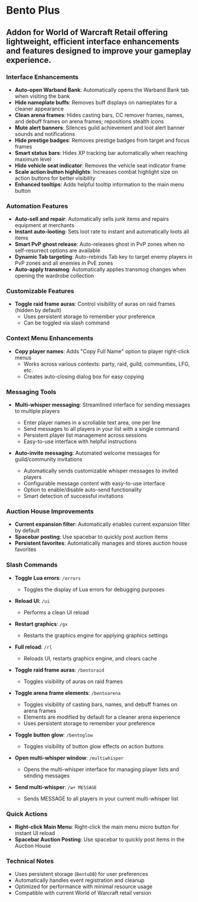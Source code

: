 # Bento Plus

## Addon for World of Warcraft Retail offering lightweight, efficient interface enhancements and features designed to improve your gameplay experience.

### Interface Enhancements

- **Auto-open Warband Bank**: Automatically opens the Warband Bank tab when visiting the bank
- **Hide nameplate buffs**: Removes buff displays on nameplates for a cleaner appearance
- **Clean arena frames**: Hides casting bars, CC remover frames, names, and debuff frames on arena frames; repositions stealth icons
- **Mute alert banners**: Silences guild achievement and loot alert banner sounds and notifications
- **Hide prestige badges**: Removes prestige badges from target and focus frames
- **Smart status bars**: Hides XP tracking bar automatically when reaching maximum level
- **Hide vehicle seat indicator**: Removes the vehicle seat indicator frame
- **Scale action button highlights**: Increases combat highlight size on action buttons for better visibility
- **Enhanced tooltips**: Adds helpful tooltip information to the main menu button

### Automation Features

- **Auto-sell and repair**: Automatically sells junk items and repairs equipment at merchants
- **Instant auto-looting**: Sets loot rate to instant and automatically loots all items
- **Smart PvP ghost release**: Auto-releases ghost in PvP zones when no self-resurrect options are available
- **Dynamic Tab targeting**: Auto-rebinds Tab key to target enemy players in PvP zones and all enemies in PvE zones
- **Auto-apply transmog**: Automatically applies transmog changes when opening the wardrobe collection

### Customizable Features

- **Toggle raid frame auras**: Control visibility of auras on raid frames (hidden by default)
  - Uses persistent storage to remember your preference
  - Can be toggled via slash command

### Context Menu Enhancements

- **Copy player names**: Adds "Copy Full Name" option to player right-click menus
  - Works across various contexts: party, raid, guild, communities, LFG, etc.
  - Creates auto-closing dialog box for easy copying

### Messaging Tools

- **Multi-whisper messaging**: Streamlined interface for sending messages to multiple players
  - Enter player names in a scrollable text area, one per line
  - Send messages to all players in your list with a single command
  - Persistent player list management across sessions
  - Easy-to-use interface with helpful instructions

- **Auto-invite messaging**: Automated welcome messages for guild/community invitations
  - Automatically sends customizable whisper messages to invited players
  - Configurable message content with easy-to-use interface
  - Option to enable/disable auto-send functionality
  - Smart detection of successful invitations

### Auction House Improvements

- **Current expansion filter**: Automatically enables current expansion filter by default
- **Spacebar posting**: Use spacebar to quickly post auction items
- **Persistent favorites**: Automatically manages and stores auction house favorites

### Slash Commands

- **Toggle Lua errors**: `/errors`
  - Toggles the display of Lua errors for debugging purposes

- **Reload UI**: `/ui`
  - Performs a clean UI reload

- **Restart graphics**: `/gx`
  - Restarts the graphics engine for applying graphics settings

- **Full reload**: `/rl`
  - Reloads UI, restarts graphics engine, and clears cache

- **Toggle raid frame auras**: `/bentoraid`
  - Toggles visibility of auras on raid frames

- **Toggle arena frame elements**: `/bentoarena`
  - Toggles visibility of casting bars, names, and debuff frames on arena frames
  - Elements are modified by default for a cleaner arena experience
  - Uses persistent storage to remember your preference

- **Toggle button glow**: `/bentoglow`
  - Toggles visibility of button glow effects on action buttons

- **Open multi-whisper window**: `/multiwhisper`
  - Opens the multi-whisper interface for managing player lists and sending messages

- **Send multi-whisper**: `/w+ MESSAGE`
  - Sends MESSAGE to all players in your current multi-whisper list

### Quick Actions

- **Right-click Main Menu**: Right-click the main menu micro button for instant UI reload
- **Spacebar Auction Posting**: Use spacebar to quickly post items in the Auction House

### Technical Notes

- Uses persistent storage (`BentoDB`) for user preferences
- Automatically handles event registration and cleanup
- Optimized for performance with minimal resource usage
- Compatible with current World of Warcraft retail version
